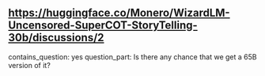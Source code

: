 ## https://huggingface.co/Monero/WizardLM-Uncensored-SuperCOT-StoryTelling-30b/discussions/2

contains_question: yes
question_part: Is there any chance that we get a 65B version of it?